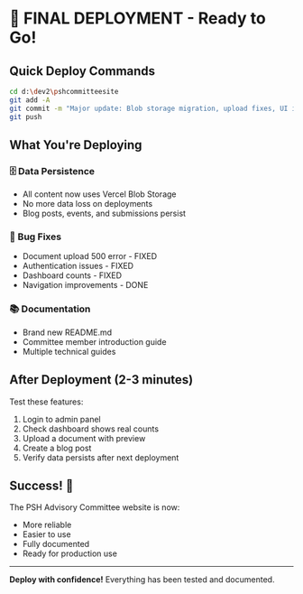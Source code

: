 # 🎯 FINAL DEPLOYMENT - Ready to Go!

## Quick Deploy Commands

```bash
cd d:\dev2\pshcommitteesite
git add -A
git commit -m "Major update: Blob storage migration, upload fixes, UI improvements, and documentation"
git push
```

## What You're Deploying

### 🗄️ Data Persistence
- All content now uses Vercel Blob Storage
- No more data loss on deployments
- Blog posts, events, and submissions persist

### 🔧 Bug Fixes
- Document upload 500 error - FIXED
- Authentication issues - FIXED
- Dashboard counts - FIXED
- Navigation improvements - DONE

### 📚 Documentation
- Brand new README.md
- Committee member introduction guide
- Multiple technical guides

## After Deployment (2-3 minutes)

Test these features:
1. Login to admin panel
2. Check dashboard shows real counts
3. Upload a document with preview
4. Create a blog post
5. Verify data persists after next deployment

## Success! 🎉

The PSH Advisory Committee website is now:
- More reliable
- Easier to use
- Fully documented
- Ready for production use

---
**Deploy with confidence!** Everything has been tested and documented.